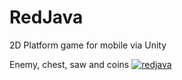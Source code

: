 # RedJava
 
 2D Platform game for mobile via Unity

Enemy, chest, saw and coins
[![redjava](RedJava/RedJAVA/img/redjava_img1.png "RedJava")](https://github.com/hakaell/RedJava/blob/main/RedJAVA/img/redjava_img1.png)
